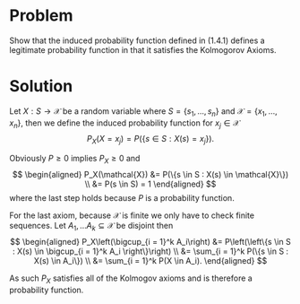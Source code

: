 # Problem
Show that the induced probability function defined in (1.4.1) defines a legitimate probability function in that it satisfies the Kolmogorov Axioms.

# Solution
Let $X : S \rightarrow \mathcal{X}$ be a random variable where $S = \{s_1, \dots, s_n\}$ and $\mathcal{X} = \{x_1, \dots, x_n\}$, then we define the induced probability function for $x_j \in \mathcal{X}$
$$
P_X(X = x_j) = P(\{s \in S : X(s) = x_j\}).
$$

Obviously $P \geq 0$ implies $P_X \geq 0$ and 
$$
\begin{aligned}
P_X(\mathcal{X}) &= P(\{s \in S : X(s) \in \mathcal{X}\}) \\
&= P(s \in S) = 1
\end{aligned}
$$
where the last step holds because $P$ is a probability function.

For the last axiom, because $\mathcal{X}$ is finite we only have to check finite sequences. Let $A_1, \dots A_k \subseteq \mathcal{X}$ be disjoint then
$$
\begin{aligned}
P_X\left(\bigcup_{i = 1}^k A_i\right) &= P\left(\left\{s \in S : X(s) \in \bigcup_{i = 1}^k A_i \right\}\right) \\
&= \sum_{i = 1}^k P(\{s \in S : X(s) \in A_i\}) \\
&= \sum_{i = 1}^k P(X \in A_i).
\end{aligned}
$$

As such $P_X$ satisfies all of the Kolmogov axioms and is therefore a probability function.